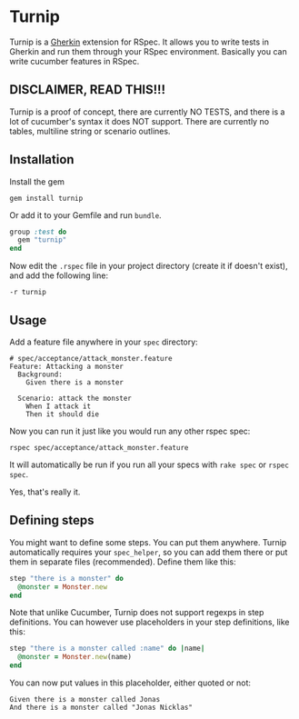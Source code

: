 # Turnip

Turnip is a [Gherkin](https://github.com/cucumber/cucumber/wiki/Gherkin) extension for RSpec. It allows you to write tests in Gherkin and run them through your RSpec environment. Basically you can write cucumber features in RSpec.

## DISCLAIMER, READ THIS!!!

Turnip is a proof of concept, there are currently NO TESTS, and there is a lot of cucumber's syntax it does NOT support. There are currently no tables, multiline string or scenario outlines.

## Installation

Install the gem

```
gem install turnip
```

Or add it to your Gemfile and run `bundle`.

``` ruby
group :test do
  gem "turnip"
end
```

Now edit the `.rspec` file in your project directory (create it if doesn't exist), and add the following line:

```
-r turnip
```

## Usage

Add a feature file anywhere in your `spec` directory:

``` cucumber
# spec/acceptance/attack_monster.feature
Feature: Attacking a monster
  Background:
    Given there is a monster

  Scenario: attack the monster
    When I attack it
    Then it should die
```

Now you can run it just like you would run any other rspec spec:

```
rspec spec/acceptance/attack_monster.feature
```

It will automatically be run if you run all your specs with `rake spec` or `rspec spec`.

Yes, that's really it.

## Defining steps

You might want to define some steps. You can put them anywhere. Turnip automatically requires your `spec_helper`, so you can add them there or put them in separate files (recommended). Define them like this:

``` ruby
step "there is a monster" do
  @monster = Monster.new
end
```

Note that unlike Cucumber, Turnip does not support regexps in step definitions. You can however use placeholders in your step definitions, like this:

``` ruby
step "there is a monster called :name" do |name|
  @monster = Monster.new(name)
end
```

You can now put values in this placeholder, either quoted or not:

``` cucumber
Given there is a monster called Jonas
And there is a monster called "Jonas Nicklas"
```
